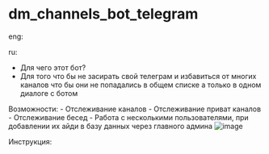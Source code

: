 # dm_channels_bot_telegram
eng:


ru:
  - Для чего этот бот?
  - Для того что бы не засирать свой телеграм и избавиться от многих каналов что бы они не попадались в общем списке а только в одном диалоге с ботом
  
  Возможности:
    - Отслеживание каналов
    - Отслеживание приват каналов
    - Отслеживание бесед
    - Работа с несколькими пользователями, при добавлении их айди в базу данных через главного админа
    ![image](https://user-images.githubusercontent.com/45666540/179417276-88f190d6-0fa2-479c-8367-3d7930f5beb0.png)

  
  Инструкция:
  
